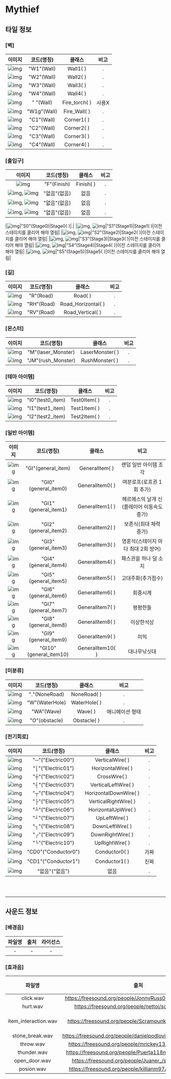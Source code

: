 Mythief
===========================

## 타일 정보

### [벽]
|이미지|코드(명칭)|클래스|비고|
|:------:|:---:|:---:|:---:|
|![img](/Images/TestPix/wall1.png)|"W1"(Wall)|Wall1( )|.|
|![img](/Images/TestPix/wall2.png)|"W2"(Wall)|Wall2( )|.|
|![img](/Images/TestPix/wall3.png)|"W3"(Wall)|Wall3( )|.|
|![img](/Images/TestPix/wall4.png)|"W4"(Wall)|Wall4( )|.|
|![img](/Images/TestPix/fire.png)|"  "(Wall)|Fire_torch( )|사용X|
|![img](/Images/TestPix/fire2.png)|"W1g"(Wall)|Fire_Wall( )|.|
|![img](/Images/TestPix/corner0.png)|"C1"(Wall)|Corner1( )|.|
|![img](/Images/TestPix/corner1.png)|"C2"(Wall)|Corner2( )|.|
|![img](/Images/TestPix/corner2.png)|"C3"(Wall)|Corner3( )|.|
|![img](/Images/TestPix/corner3.png)|"C4"(Wall)|Corner4( )|.|


### [출입구]
|이미지|코드(명칭)|클래스|비고|
|:------:|:---:|:---:|:---:|
|![img](/Images/TestPix/wall_door1.png)|"F"(Finish)|Finish( )|.|
|![img](/Images/TestPix/wall_door2.png), ![img](/Images/TestPix/wall_door2_closed.png)|"없음"(없음)|없음|.|
|![img](/Images/TestPix/wall_door3.png), ![img](/Images/TestPix/wall_door3_closed.png)|"없음"(없음)|없음|.|
|![img](/Images/TestPix/wall_door4.png), ![img](/Images/TestPix/wall_door4_closed.png)|"없음"(없음)|없음|.|

|![img](/Images/TestPix/wall_door1.png)|"S0"(Stage0)|Stage0( )|.|
|![img](/Images/TestPix/wall_door1.png), ![img](/Images/TestPix/wall_door1_closed.png)|"S1"(Stage1)|Stage1( )|이전 스테이지를 클리어 해야 열림|
|![img](/Images/TestPix/wall_door1.png), ![img](/Images/TestPix/wall_door1_closed.png)|"S2"(Stage2)|Stage2( )|이전 스테이지를 클리어 해야 열림|
|![img](/Images/TestPix/wall_door1.png), ![img](/Images/TestPix/wall_door1_closed.png)|"S3"(Stage3)|Stage3( )|이전 스테이지를 클리어 해야 열림|
|![img](/Images/TestPix/wall_door1.png), ![img](/Images/TestPix/wall_door1_closed.png)|"S4"(Stage4)|Stage4( )|이전 스테이지를 클리어 해야 열림|
|![img](/Images/TestPix/wall_door1.png), ![img](/Images/TestPix/wall_door1_closed.png)|"S5"(Stage5)|Stage5( )|이전 스테이지를 클리어 해야 열림|

### [길]
|이미지|코드(명칭)|클래스|비고|
|:------:|:---:|:---:|:---:|
|![img](/Images/TestPix/tile_N.png)|"R"(Road)|Road( )|.|
|![img](/Images/TestPix/re_tile_horiz.png)|"RH"(Road)|Road_Horizontal( )|.|
|![img](/Images/TestPix/re_tile_vert.png)|"RV"(Road)|Road_Vertical( )|.|

### [몬스터]
|이미지|코드(명칭)|클래스|비고|
|:------:|:---:|:---:|:---:|
|![img](/Images/TestPix/monster.png)|"M"(laser_Monster)|LaserMonster( )|.|
|![img](/Images/TestPix/monster.png)|"JM"(rush_Monster)|RushMonster( )|.|

### [테마 아이템]
|이미지|코드(명칭)|클래스|비고|
|:------:|:---:|:---:|:---:|
|![img](/Images/Item/test0_item.png)|"I0"(test0_item)|Test0Item( )|.|
|![img](/Images/Item/test1_item.png)|"I1"(test1_item)|Test1Item( )|.|
|![img](/Images/Item/test2_item.png)|"I2"(test2_item)|Test2Item( )|.|

### [일반 아이템]
|이미지|코드(명칭)|클래스|비고|
|:------:|:---:|:---:|:---:|
|![img](/Images/Item/general_item.png)|"GI"(general_item)|GeneralItem( )|랜덤 일반 아이템 조각|
|![img](/Images/Item/general_item0.png)|"GI0"(general_item0)|GeneralItem0( )|여분로프(로프권 1회 추가)|
|![img](/Images/Item/general_item1.png)|"GI1"(general_item1)|GeneralItem1( )|헤르메스의 날개 신(플레이어 이동속도 증가)|
|![img](/Images/Item/general_item2.png)|"GI2"(general_item2)|GeneralItem2( )|보존식(최대 체력 증가)|
|![img](/Images/Item/general_item3.png)|"GI3"(general_item3)|GeneralItem3( )|영혼석(스테이지 마다 최대 2회 방어)|
|![img](/Images/Item/general_item4.png)|"GI4"(general_item4)|GeneralItem4( )|패스권을 하나 덜 소지|
|![img](/Images/Item/general_item5.png)|"GI5"(general_item5)|GeneralItem5( )|고대주화(추가점수)|
|![img](/Images/Item/general_item6.png)|"GI6"(general_item6)|GeneralItem6( )|회중시계|
|![img](/Images/Item/general_item7.png)|"GI7"(general_item7)|GeneralItem7( )|평평한돌|
|![img](/Images/Item/general_item8.png)|"GI8"(general_item8)|GeneralItem8( )|이상한석상|
|![img](/Images/Item/general_item9.png)|"GI9"(general_item9)|GeneralItem9( )|미믹|
|![img](/Images/Item/general_item10.png)|"GI10"(general_item10)|GeneralItem10( )|대나무낚싯대|

### [미분류]
|이미지|코드(명칭)|클래스|비고|
|:------:|:---:|:---:|:---:|
|![img](/Images/TestPix/void_checked.png)|"."(NoneRoad)|NoneRoad( )|.|
|![img](/Images/Stage1_P/wTile00.png)|"W"(WaterHole)|WaterHole( )|.|
|![img](/Images/TestPix/waveAnim_0.png)|"WA"(Wave)|Wave( )|애니메이션 형태|
|![img](/Images/TestPix/obstacle1.png)|"O"(obstacle)|Obstacle( )|.|

### [전기회로]
|이미지|코드(명칭)|클래스|비고|
|:------:|:---:|:---:|:---:|
|![img](/Images/TestPix/electric_00.png)|"─"("Electric00")|VerticalWire( )|.|
|![img](/Images/TestPix/electric_01.png)|"│"("Electric01")|HorizontalWire( )|.|
|![img](/Images/TestPix/electric_02.png)|"┼"("Electric02")|CrossWire( )|.|
|![img](/Images/TestPix/electric_03.png)|"┤"("Electric03")|VerticalLeftWire( )|.|
|![img](/Images/TestPix/electric_04.png)|"┬"("Electric04")|HorizontalDownWire( )|.|
|![img](/Images/TestPix/electric_05.png)|"├"("Electric05")|VerticalRightWire( )|.|
|![img](/Images/TestPix/electric_06.png)|"┴"("Electric06")|HorizontalUpWire( )|.|
|![img](/Images/TestPix/electric_07.png)|"┘"("Electric07")|UpLeftWire( )|.|
|![img](/Images/TestPix/electric_08.png)|"┐"("Electric08")|DownLeftWire( )|.|
|![img](/Images/TestPix/electric_09.png)|"┌"("Electric09")|DownRightWire( )|.|
|![img](/Images/TestPix/electric_10.png)|"└"("Electric10")|UpRightWire( )|.|
|![img](/Images/TestPix/electric_11.png)|"CD0"("Conductor0")|Conductor0( )|가짜|
|![img](/Images/TestPix/electric_11.png)|"CD1"("Conductor1")|Conductor1( )|진짜|
|![img](/Images/TestPix/electric_11_on.png)|"없음"("없음")|없음|.|

</br></br>

-------------------------------------------------------------------

## 사운드 정보


### [배경음]
|파일명|출처|라이선스|
|:------:|:---:|:---:|
|-|-|-|

### [효과음]
|파일명|출처|라이선스|
|:------:|:---:|:---:|
|click.wav|https://freesound.org/people/JonnyRuss01/sounds/478197/|CC0|
|hurt.wav|https://freesound.org/people/nettoi/sounds/553285/|CC0|
|item_interaction.wav|https://freesound.org/people/Scrampunk/sounds/345297/|CC BY 4.0|
|stone_break.wav|https://freesound.org/people/danielpodlovics/sounds/530354/|CC0|
|throw.wav|https://freesound.org/people/mrickey13/sounds/515625/|CC0|
|thunder.wav|https://freesound.org/people/Puerta118m/sounds/471691/|CC0|
|open_door.wav|https://freesound.org/people/Juaner_/sounds/471412/|CC0|
|posion.wav|https://freesound.org/people/killianm97/sounds/554224/|CC0|
